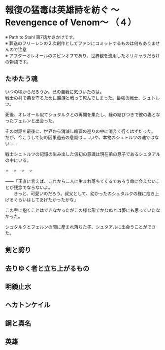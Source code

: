 # 報復の猛毒は英雄詩を紡ぐ 〜Revengence of Venom〜 （４）
※ Path to Stahl 第7話かきかけです。  
※ 葬送のフリーレンの２次創作としてファンにコミットするものは何もありませんので注意  
※ アフターオレオールのスピンオフであり、世界観を流用したオリキャラだらけの物語です。  

## たゆたう魂

いつの頃からだろうか。己の自我に気づいたのは。  
戦士の村で弟を守るために魔族と戦って死んでしまった。最強の戦士、シュトルツ。  

死後、オレオール似てシュタルクとの再開を果たし、縁の結びつきで彼の妻となったフェルンと出会った。  

その対話を最後に、世界から消滅し輪廻の巡りの中に消えて行くはずだった。  
だが、今こうして何の因果過去の意識は……いや、本物のシュトルツの魂ではない……

戦士シュトルツの記憶の生み出した仮初の意識は現在弟の息子であるシュタアルの中にいる。  

✧　✧　✧　✧

――「正直に言えば、これから二人に生まれ落ちてくるであろう命に会えないことが残念でならないよ。  
　　きっと、可愛いのだろう。叔父として、幼かったのシュタルクの様に抱き上げるぐらいはしてあげたかったかな」  

この手に抱くことはできなかったがこの様な形でかなぬとは夢にも思っていたなかった。  

シュタルクとフェルンの間に産まれ落ちた子、シュタアルに出会うことができた。





## 剣と誇り


## 去りゆく者と立ち上がるもの

## 明鏡止水  

## ヘカトンケイル  

## 鋼と真名  

## 英雄  
